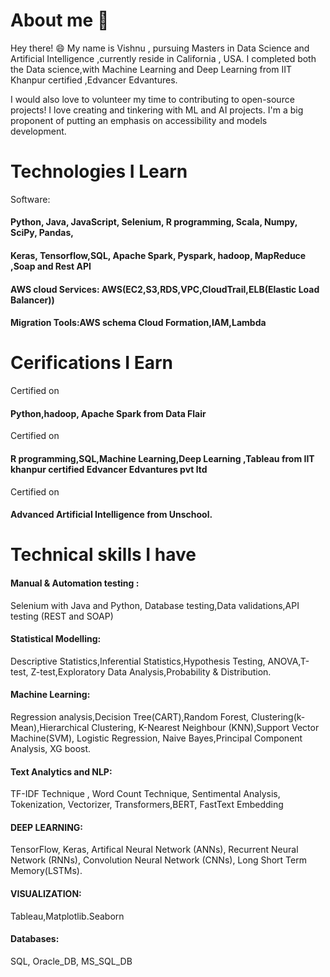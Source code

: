 # About me  👋

Hey there! 😄 My name is Vishnu , pursuing Masters in Data Science and Artificial Intelligence ,currently reside in California , USA. I completed both the Data science,with Machine Learning and Deep Learning from IIT Khanpur certified ,Edvancer Edvantures.

I would also love to volunteer my time to contributing to open-source projects! I love creating and tinkering with ML and AI projects. I'm a big proponent of putting an emphasis on accessibility and models development.

# Technologies I Learn

Software:
#### Python, Java, JavaScript, Selenium, R programming, Scala, Numpy, SciPy, Pandas,
#### Keras, Tensorflow,SQL, Apache Spark, Pyspark, hadoop, MapReduce ,Soap and Rest API
#### AWS cloud Services: AWS(EC2,S3,RDS,VPC,CloudTrail,ELB(Elastic Load Balancer))
#### Migration Tools:AWS schema Cloud Formation,IAM,Lambda

# Cerifications I Earn

Certified on 
#### Python,hadoop, Apache Spark from Data Flair
Certified on 
#### R programming,SQL,Machine Learning,Deep Learning ,Tableau from IIT khanpur certified Edvancer Edvantures pvt ltd 
Certified on 
#### Advanced Artificial Intelligence from Unschool.

# Technical skills I have

#### Manual & Automation testing : 
Selenium with Java and Python, Database testing,Data validations,API testing (REST and SOAP)
#### Statistical Modelling:
Descriptive Statistics,Inferential Statistics,Hypothesis Testing, ANOVA,T-test, Z-test,Exploratory Data Analysis,Probability & Distribution.
#### Machine Learning:
Regression analysis,Decision Tree(CART),Random Forest, Clustering(k-Mean),Hierarchical Clustering, K-Nearest Neighbour (KNN),Support Vector Machine(SVM), Logistic Regression, Naive Bayes,Principal Component Analysis, XG boost.
#### Text Analytics and NLP:
TF-IDF Technique , Word Count Technique, Sentimental Analysis, Tokenization, Vectorizer, Transformers,BERT, FastText Embedding
#### DEEP LEARNING:
TensorFlow, Keras, Artifical Neural Network (ANNs), Recurrent Neural Network (RNNs), Convolution Neural Network (CNNs), Long Short Term Memory(LSTMs).
#### VISUALIZATION:
Tableau,Matplotlib.Seaborn
#### Databases:
SQL, Oracle_DB, MS_SQL_DB
